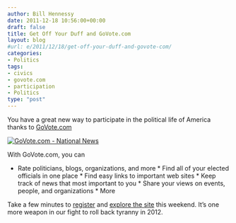 ```yaml
---
author: Bill Hennessy
date: 2011-12-18 10:56:00+00:00
draft: false
title: Get Off Your Duff and GoVote.com
layout: blog
#url: e/2011/12/18/get-off-your-duff-and-govote-com/
categories:
- Politics
tags:
- civics
- govote.com
- participation
- Politics
type: "post"
---
```


You have a great new way to participate in the political life of America thanks to [GoVote.com](https://www.govote.com)

[![GoVote.com - National News](https://hennessysview.com/wp-content/uploads/2011/12/GoVote.com-National-News.png)
](https://www.govote.com)

With GoVote.com, you can

  * Rate politicians, blogs, organizations, and more   * Find all of your elected officials in one place   * Find easy links to important web sites   * Keep track of news that most important to you   * Share your views on events, people, and organizations   * More

Take a few minutes to [register](https://govote.com) and [explore the site](https://govote.com/about/tutorials) this weekend. It’s one more weapon in our fight to roll back tyranny in 2012.
